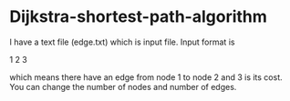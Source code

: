 # Dijkstra-shortest-path-algorithm
I have a text file (edge.txt) which is input file. Input format is 

1 2 3

which means there have an edge from node 1 to node 2 and 3 is its cost. You can change the number of nodes and number of edges.
